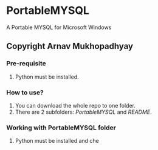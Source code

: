 # PortableMYSQL
 A Portable MYSQL for Microsoft Windows
  
## Copyright Arnav Mukhopadhyay  
  
### Pre-requisite  
1. Python must be installed.  
  
### How to use?
1. You can download the whole repo to one folder.  
2. There are 2 subfolders: *PortableMYSQL* and *README*.  
  
### Working with PortableMYSQL folder  
  
1. Python must be installed and che
